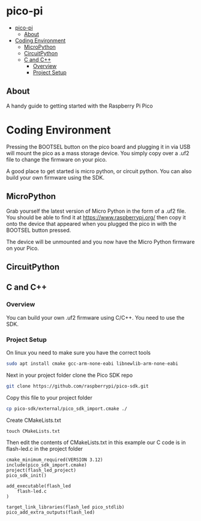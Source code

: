 # pico-pi




- [pico-pi](#pico-pi)
  - [About](#about)
- [Coding Environment](#coding-environment)
  - [MicroPython](#micropython)
  - [CircuitPython](#circuitpython)
  - [C and C++](#c-and-c)
    - [Overview](#overview)
    - [Project Setup](#project-setup)





## About
A handy guide to getting started with the Raspberry Pi Pico


# Coding Environment

Pressing the BOOTSEL button on the pico board and plugging it in via USB will mount the pico as a mass storage device. You simply copy over a .uf2 file to change the firmware on your pico.

A good place to get started is micro python, or circuit python. You can also build your own firmware using the SDK.

## MicroPython

Grab yourself the latest version of Micro Python in the form of a .uf2 file. You should be able to find it at https://www.raspberrypi.org/ then copy it onto the device that appeared when you plugged the pico in with the BOOTSEL button pressed.

The device will be unmounted and you now have the Micro Python firmware on your Pico.


## CircuitPython

## C and C++

### Overview

You can build your own .uf2 firmware using C/C++. You need to use the SDK.

### Project Setup

On linux you need to make sure you have the correct tools
```bash
sudo apt install cmake gcc-arm-none-eabi libnewlib-arm-none-eabi
```

Next in your project folder clone the Pico SDK repo

```bash
git clone https://github.com/raspberrypi/pico-sdk.git
```

Copy this file to your project folder
```bash
cp pico-sdk/external/pico_sdk_import.cmake ./
```

Create CMakeLists.txt
```
touch CMakeLists.txt
```

Then edit the contents of CMakeLists.txt in this example our C code is in flash-led.c in the project folder


```
cmake_minimum_required(VERSION 3.12)
include(pico_sdk_import.cmake)
project(flash_led_project)
pico_sdk_init()

add_executable(flash_led
    flash-led.c
)

target_link_libraries(flash_led pico_stdlib)
pico_add_extra_outputs(flash_led)
```